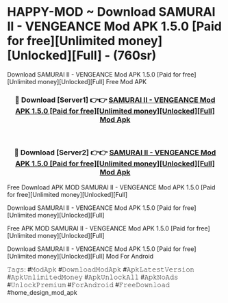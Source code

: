 # HAPPY-MOD ~ Download SAMURAI II - VENGEANCE Mod APK 1.5.0 [Paid for free][Unlimited money][Unlocked][Full] - (760sr)
Download SAMURAI II - VENGEANCE Mod APK 1.5.0 [Paid for free][Unlimited money][Unlocked][Full] Free Mod APK

<div align="center">
<h3>🔴 Download [Server1] 👉👉 <a href="https://apk-comot.site?title=SAMURAI_II_-_VENGEANCE_Mod_APK_1.5.0_[Paid_for_free][Unlimited_money][Unlocked][Full]">SAMURAI II - VENGEANCE Mod APK 1.5.0 [Paid for free][Unlimited money][Unlocked][Full] Mod Apk</a></h3><br>

<h3>🔴 Download [Server2] 👉👉 <a href="https://apk-comot.site?title=SAMURAI_II_-_VENGEANCE_Mod_APK_1.5.0_[Paid_for_free][Unlimited_money][Unlocked][Full]">SAMURAI II - VENGEANCE Mod APK 1.5.0 [Paid for free][Unlimited money][Unlocked][Full] Mod Apk</a></h3>
</div>


Free Download APK MOD SAMURAI II - VENGEANCE Mod APK 1.5.0 [Paid for free][Unlimited money][Unlocked][Full]

Download SAMURAI II - VENGEANCE Mod APK 1.5.0 [Paid for free][Unlimited money][Unlocked][Full] 

Free APK MOD SAMURAI II - VENGEANCE Mod APK 1.5.0 [Paid for free][Unlimited money][Unlocked][Full] 

Download SAMURAI II - VENGEANCE Mod APK 1.5.0 [Paid for free][Unlimited money][Unlocked][Full] Mod For Android

𝚃𝚊𝚐𝚜: #𝙼𝚘𝚍𝙰𝚙𝚔 #𝙳𝚘𝚠𝚗𝚕𝚘𝚊𝚍𝙼𝚘𝚍𝙰𝚙𝚔 #𝙰𝚙𝚔𝙻𝚊𝚝𝚎𝚜𝚝𝚅𝚎𝚛𝚜𝚒𝚘𝚗 #𝙰𝚙𝚔𝚄𝚗𝚕𝚒𝚖𝚒𝚝𝚎𝚍𝙼𝚘𝚗𝚎𝚢 #𝙰𝚙𝚔𝚄𝚗𝚕𝚘𝚌𝚔𝙰𝚕𝚕 #𝙰𝚙𝚔𝙽𝚘𝙰𝚍𝚜 #𝚄𝚗𝚕𝚘𝚌𝚔𝙿𝚛𝚎𝚖𝚒𝚞𝚖 #𝙵𝚘𝚛𝙰𝚗𝚍𝚛𝚘𝚒𝚍 #𝙵𝚛𝚎𝚎𝙳𝚘𝚠𝚗𝚕𝚘𝚊𝚍 #home_design_mod_apk